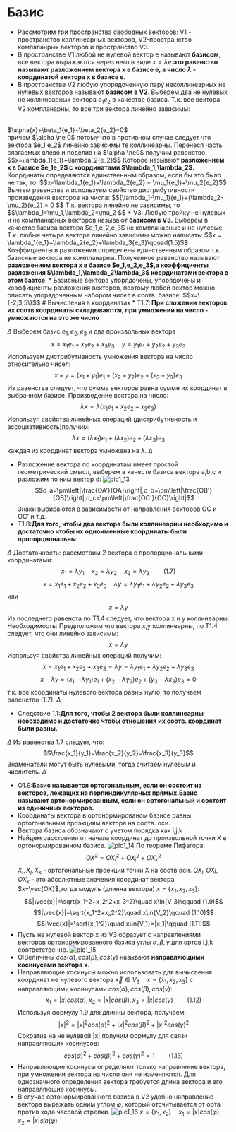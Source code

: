 # Базис
* Рассмотрим три пространства свободных векторов: V1 - пространство коллинеарных векторов, V2-пространство компаланрых векторов и пространство V3.
* В пространстве V1 любой не нулевой вектор е называют <b>базисом</b>, все вектора выражаются через него в виде
$x=\lambda{e}$  <b>это равенство называют разложением вектора x в базисе е, а число $\lambda$ - координатой вектора х в базисе е.</b>
* В пространстве V2 любую упорядоченную пару неколлинеарных не нулевых векторов называют <b> базисом в V2</b>. Выберем два не нулевых не коллинеарных вектора $e_1 e_2$ в качестве базиса. Т.к. все вектора V2 компланарны, то все три вектора линейно зависимы:
<br/>
$\alpha{x}+\beta_1{e_1}+\beta_2{e_2}=0$
<br/>
причем $\alpha \ne 0$ потому что в противном случае следует что вектора $e_1 e_2$ линейно зависимы те коллинеарны.
Перенеся часть слагаемых влево и поделив на $\alpha \ne0$ получим равенство:
<br/>
$$x=\lambda_1{e_1}+\lambda_2{e_2}$$
Которое называют <b> разложением x в базисе $e_1e_2$ с координатами $\lambda_1,\lambda_2$.</b>
Координаты определяются единственным образом, если бы это было не так, то:
$$x=\lambda_1{e_1}+\lambda_2{e_2} = \mu_1{e_1}+\mu_2{e_2}$$
Вычтем равенства и используем свойство дистрибутивности произведения векторов на числа:
 $$(\lambda_1-\mu_1){e_1}+(\lambda_2-\mu_2){e_2} = 0 $$
 Т.к. вектора линейно не зависимы, то
$$\lambda_1=\mu_1,\lambda_2=\mu_2 $$
* V3: Любую тройку не нулевых и не компланарных векторов называют <b>базисом в V3.</b> Выберем в качестве базиса вектора $e_1,e_2,e_3$ не компланарные и не нулевые. Т.к. любые четыре вектора линейно зависимы можно написать:
$$x = \lambda_1{e_1}+\lambda_2{e_2}+\lambda_3{e_3}\qquad(1.5)$$
Коэффициенты в разложении определены единственным образом т.к. базисные вектора не компланарны. Полученное равенство называют <b>разложением вектора x в базисе $e_1,e_2,e_3$,а коэффициенты разложения $\lambda_1,\lambda_2\lambda_3$ координатами вектора в этом базтсе</b>.
* Базисные вектора упорядочены, упорядочены и коэффициенты разложения векторов, поэтому любой вектор можно описать упорядоченным набором чисел в соотв. базисе:
$$x=\{-2;3;5\}$$
# Вычисления в координатах
* Т1.7:<b> При сложении векторов их соотв координаты складываются, при умножении на число - умножаются на это же число</b>

$\Delta$
Выберем базис $e_1,e_2,e_3$ и два произвольных вектора
  $$x=x_1e_1+x_2e_2+x_3e_3\quad y=y_1e_1+y_2e_2+y_3e_3$$
Используем дистрибутивность умножения вектора на число относительно чисел:
 $$x+y=(x_1+y_1)e_1+(x_2+y_2)e_2+(x_3+y_3)e_3$$
Из равенства следует, что сумма векторов равна сумме их координат в выбранном базисе.
Произведение вектора на число:
 $$\lambda{x}=\lambda(x_1e_1+x_2e_2+x_3e_3)$$
Используя свойства линейных операций (дистрибутивность и ассоциативность)получим:
 $$\lambda{x}=(\lambda{x_1})e_1+(\lambda{x_2})e_2+(\lambda{x_3})e_3$$
каждая из координат вектора умножена на $\lambda$.
$\Delta$
* Разложение вектора по координатам имеет простой геометрический смысл, выберем в качесте базиса вектора a,b,c и разложим по ним вектор d:
![pic1_13](pic1_13.jpg)
 $$d_a=\pm\left|\frac{OA'}{OA}\right|,d_b=\pm\left|\frac{OB'}{OB}\right|,d_c=\pm\left|\frac{OC'}{OC}\right|$$
 Знаки выбираются в зависимости от направления векторов OC и OC' и т.д.
 * Т1.8:<b>Для того, чтобы два вектора были коллинеарны необходимо и достаточно чтобы их одноименные координаты были пропорциональны.</b>

$\Delta$
Достаточность: рассмотрим 2 вектора с пропорциональными координатами:
$$x_1=\lambda{y_1}\quad x_2=\lambda{y_2}\quad x_3=\lambda{y_3}\qquad(1.7)$$
$$x=x_1e_1+x_2e_2+x_3e_3\quad \lambda{y}=\lambda{y_1e_1}+\lambda{y_2e_2}+\lambda{y_3e_3}$$
или
$$x=\lambda{y}$$
Из последнего равенста по Т1.4 следует, что вектора x и y коллинеарны.
Необходимость: Предположим что вектора x,y коллинеарны, по Т1.4 следует, что они линейно зависимы:
$$x=\lambda{y}$$
Используя свойства линейных операций получим:
$$x=x_1e_1+x_2e_2+x_3e_3=\lambda{y}=\lambda{y_1e_1}+\lambda{y_2e_2}+\lambda{y_3e_3}$$
$$x-\lambda{y}=(x_1-\lambda{y_1})e_1+(x_2-\lambda{y_2})e_2+(y_3-\lambda{x_3})e_3=0$$
т.к. все координаты нулевого вектора равны нулю, то получаем равенство (1.7).
$\Delta$
* Следствие 1.1:<b>Для того, чтобы 2 вектора были коллинеарны необходимо и достаточно чтобы отношения их соотв. координат были равны.</b>

$\Delta$
Из равенства 1.7 следует, что:
$$\frac{x_1}{y_1}=\frac{x_2}{y_2}=\frac{x_3}{y_3}$$
Знаменатели могут быть нулевыми, тогда считаем нулевым и числитель.
$\Delta$
* О1.9:<b>Базис называется ортогональным, если он состоит из векторов, лежащих на перпиндикулярных прямых.Базис называют ортонормированным, если он ортогональный и состоит из единичных векторов.</b>
* Координаты вектора в ортонормированом базисе равны ортогональным проэкциям вектора на соотв. оси.
* Вектора базиса обозначают с учетом порядка как i,j,k
* Найдем расстояния от начала координат до произвольной точки X в ортонормированном базисе.
![pic1_14](pic1_14.jpg)
По теореме Пифагора:
$$OX^2=OX_i^2+OX_j^2+OX_k^2$$
$X_i,X_j,X_k$ - ортогональные проекции точки X на соотв оси. $OX_i,OXj,OX_k$ - это абсолютные значения координат вектора $x=\vec{OX}$,тогда модуль (длинна вектора) $x=\{ x_1,x_2,x_3\}$:
$$|\vec{x}|=\sqrt{x_1^2+x_2^2+x_3^2}\quad x\in{V_3}\qquad (1.9)$$
$$|\vec{x}|=\sqrt{x_1^2+x_2^2}\quad x\in{V_2}\qquad (1.10)$$
$$|\vec{x}|=\sqrt{x_1^2}\quad x\in{V_1}=|x_1|\qquad (1.11)$$
* Пусть не нулевой вектор x из V3 образует с направлениями векторов ортонормированного базиса углы $\alpha,\beta,\gamma$ для ортов i,j,k соответственно.
![pic1_15](pic1_15.jpg)
* O:Величины $cos(\alpha),cos(\beta),cos(\gamma)$ называют <b>направляющими косинусами вектора x</b>.
* Направляющие косинусы можно использовать для вычисления координат не нулевого вектора $\vec{x}\in{V_3}\quad{x=\{x_1,x_2,x_3\}}$ с направляющими косинусами $cos(\alpha),cos(\beta),cos(\gamma)$:
$$x_1=|x|cos(\alpha),x_2=|x|cos(\beta),x_3=|x|cos(\gamma)\qquad(1.12)$$
Используя формулу 1.9 для длинны вектора, получаем:
$$|x|^2=|x|^2cos(\alpha)^2+|x|^2cos(\beta)^2+|x|^2cos(\gamma)^2$$
Сократив на не нулевой |x| получим формулу для связи направляющих косинусов:
$$cos(\alpha)^2+cos(\beta)^2+cos(\gamma)^2=1\qquad(1.13)$$
* Направляющие косинусы определяют только направление вектора, при умножении вектора на число они не изменяются. Для однозначного определения вектора требуется длина вектора и его направляющие косинусы.
* В случае ортонормированного базиса в V2 удобно направление вектора выражать одним углом $\varphi$, который отсчитывается от орта i против хода часовой стрелки.
![pic1_16](pic1_16.jpg)
$x=\{x_1,x_2\}\quad{x_1=|x|cos(\varphi)}\quad{x_2=|x|sin(\varphi)}$
